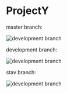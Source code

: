 # ProjectY

master branch:

![development branch](https://travis-ci.org/UniversityFinalProjects/ProjectY.svg?branch=master)

development branch:

![development branch](https://travis-ci.org/UniversityFinalProjects/ProjectY.svg?branch=development)

stav branch:

![development branch](https://travis-ci.org/UniversityFinalProjects/ProjectY.svg?branch=stav)